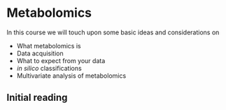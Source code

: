 # Metabolomics

In this course we will touch upon some basic ideas and considerations on 
- What metabolomics is
- Data acquisition
- What to expect from your data
- *in silico* classifications
- Multivariate analysis of metabolomics

## Initial reading


